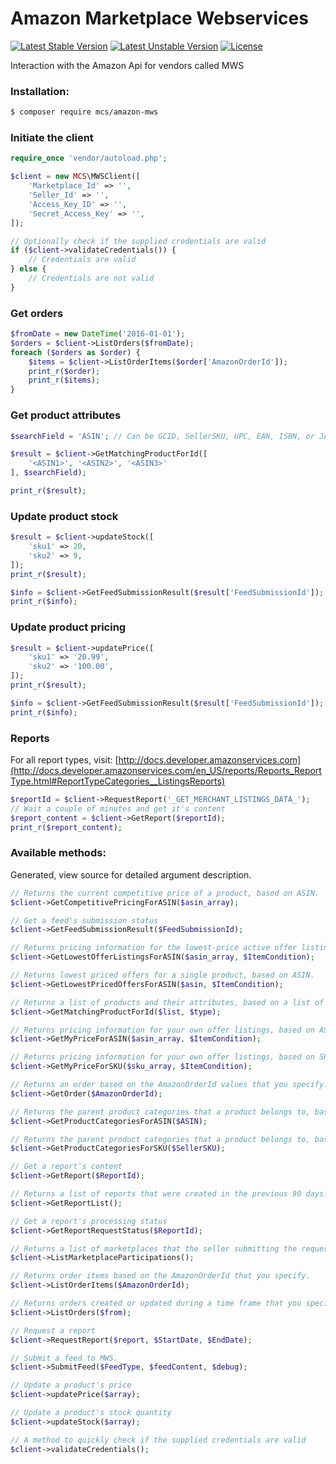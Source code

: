 # Amazon Marketplace Webservices
[![Latest Stable Version](https://poser.pugx.org/mcs/amazon-mws/v/stable)](https://packagist.org/packages/mcs/amazon-mws) [![Latest Unstable Version](https://poser.pugx.org/mcs/amazon-mws/v/unstable)](https://packagist.org/packages/mcs/amazon-mws) [![License](https://poser.pugx.org/mcs/amazon-mws/license)](https://packagist.org/packages/mcs/amazon-mws)

Interaction with the Amazon Api for vendors called MWS

### Installation:
```bash
$ composer require mcs/amazon-mws
```
### Initiate the client
```php
require_once 'vendor/autoload.php';

$client = new MCS\MWSClient([
    'Marketplace_Id' => '',
    'Seller_Id' => '',
    'Access_Key_ID' => '',
    'Secret_Access_Key' => '',
]);

// Optionally check if the supplied credentials are valid
if ($client->validateCredentials()) {
    // Credentials are valid
} else {
    // Credentials are not valid
}
```
### Get orders
```php
$fromDate = new DateTime('2016-01-01');
$orders = $client->ListOrders($fromDate);
foreach ($orders as $order) {
    $items = $client->ListOrderItems($order['AmazonOrderId']);
    print_r($order);
    print_r($items);
}
```
### Get product attributes
```php
$searchField = 'ASIN'; // Can be GCID, SellerSKU, UPC, EAN, ISBN, or JAN

$result = $client->GetMatchingProductForId([
    '<ASIN1>', '<ASIN2>', '<ASIN3>'
], $searchField);

print_r($result);
```
### Update product stock
```php
$result = $client->updateStock([
    'sku1' => 20,
    'sku2' => 9,
]);
print_r($result);

$info = $client->GetFeedSubmissionResult($result['FeedSubmissionId']);
print_r($info);
```
### Update product pricing
```php
$result = $client->updatePrice([
    'sku1' => '20.99',
    'sku2' => '100.00',
]);
print_r($result);

$info = $client->GetFeedSubmissionResult($result['FeedSubmissionId']);
print_r($info);
```
### Reports
For all report types, visit:  [http://docs.developer.amazonservices.com](http://docs.developer.amazonservices.com/en_US/reports/Reports_ReportType.html#ReportTypeCategories__ListingsReports)

```php
$reportId = $client->RequestReport('_GET_MERCHANT_LISTINGS_DATA_');
// Wait a couple of minutes and get it's content
$report_content = $client->GetReport($reportId);
print_r($report_content);
```
### Available methods:
Generated, view source for detailed argument description.

```php
// Returns the current competitive price of a product, based on ASIN.
$client->GetCompetitivePricingForASIN($asin_array);

// Get a feed's submission status
$client->GetFeedSubmissionResult($FeedSubmissionId);

// Returns pricing information for the lowest-price active offer listings for up to 20 products, based on ASIN.
$client->GetLowestOfferListingsForASIN($asin_array, $ItemCondition);

// Returns lowest priced offers for a single product, based on ASIN.
$client->GetLowestPricedOffersForASIN($asin, $ItemCondition);

// Returns a list of products and their attributes, based on a list of ASIN, GCID, SellerSKU, UPC, EAN, ISBN, and JAN values.
$client->GetMatchingProductForId($list, $type);

// Returns pricing information for your own offer listings, based on ASIN.
$client->GetMyPriceForASIN($asin_array, $ItemCondition);

// Returns pricing information for your own offer listings, based on SKU.
$client->GetMyPriceForSKU($sku_array, $ItemCondition);

// Returns an order based on the AmazonOrderId values that you specify.
$client->GetOrder($AmazonOrderId);

// Returns the parent product categories that a product belongs to, based on ASIN.
$client->GetProductCategoriesForASIN($ASIN);

// Returns the parent product categories that a product belongs to, based on SellerSKU.
$client->GetProductCategoriesForSKU($SellerSKU);

// Get a report's content
$client->GetReport($ReportId);

// Returns a list of reports that were created in the previous 90 days.
$client->GetReportList();

// Get a report's processing status
$client->GetReportRequestStatus($ReportId);

// Returns a list of marketplaces that the seller submitting the request can sell in, and a list of participations that include seller-specific information in that marketplace
$client->ListMarketplaceParticipations();

// Returns order items based on the AmazonOrderId that you specify.
$client->ListOrderItems($AmazonOrderId);

// Returns orders created or updated during a time frame that you specify.
$client->ListOrders($from);

// Request a report
$client->RequestReport($report, $StartDate, $EndDate);

// Submit a feed to MWS.
$client->SubmitFeed($FeedType, $feedContent, $debug);

// Update a product's price
$client->updatePrice($array);

// Update a product's stock quantity
$client->updateStock($array);

// A method to quickly check if the supplied credentials are valid
$client->validateCredentials();
```